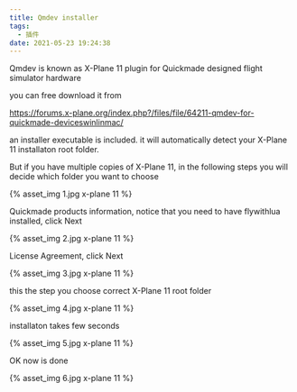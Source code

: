 ```yaml
---
title: Qmdev installer
tags:
  - 插件
date: 2021-05-23 19:24:38
---
```


Qmdev is known as X-Plane 11 plugin for Quickmade designed flight simulator hardware

you can free download it from

https://forums.x-plane.org/index.php?/files/file/64211-qmdev-for-quickmade-deviceswinlinmac/

an installer executable is included. it will automatically detect your X-Plane 11 installaton root folder. 

But if you have multiple copies of X-Plane 11, in the following steps you will decide which folder you want to choose

{% asset_img 1.jpg x-plane 11 %}

Quickmade products information, notice that you need to have flywithlua installed, click Next

{% asset_img 2.jpg x-plane 11 %}

License Agreement, click Next

{% asset_img 3.jpg x-plane 11 %}

this the step you choose correct X-Plane 11 root folder

{% asset_img 4.jpg x-plane 11 %}

installaton takes few seconds

{% asset_img 5.jpg x-plane 11 %}

OK now is done

{% asset_img 6.jpg x-plane 11 %}
